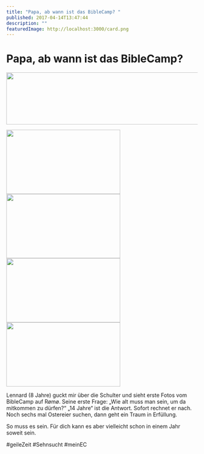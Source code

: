 ```yaml
---
title: "Papa, ab wann ist das BibleCamp? "
published: 2017-04-14T13:47:44
description: ""
featuredImage: http://localhost:3000/card.png
---
```


# Papa, ab wann ist das BibleCamp? 

<p><img data-attachment-id="883" data-permalink="https://www.ec-nordbund.de/papa-ab-wann-ist-das-biblecamp/dsc_3831/" data-orig-file="https://www.ec-nordbund.de/wp-content/uploads/DSC_3831.jpg" data-orig-size="4912,1080" data-comments-opened="1" data-image-meta="{&quot;aperture&quot;:&quot;0&quot;,&quot;credit&quot;:&quot;&quot;,&quot;camera&quot;:&quot;D5503&quot;,&quot;caption&quot;:&quot;&quot;,&quot;created_timestamp&quot;:&quot;1491755281&quot;,&quot;copyright&quot;:&quot;&quot;,&quot;focal_length&quot;:&quot;0&quot;,&quot;iso&quot;:&quot;0&quot;,&quot;shutter_speed&quot;:&quot;0&quot;,&quot;title&quot;:&quot;&quot;,&quot;orientation&quot;:&quot;1&quot;}" data-image-title="DSC_3831" data-image-description="" data-medium-file="https://www.ec-nordbund.de/wp-content/uploads/DSC_3831-300x66.jpg" data-large-file="https://www.ec-nordbund.de/wp-content/uploads/DSC_3831-1024x225.jpg" class="alignnone  wp-image-883" src="https://www.ec-nordbund.de/wp-content/uploads/DSC_3831-300x66.jpg" alt="" width="623" height="137" srcset="https://www.ec-nordbund.de/wp-content/uploads/DSC_3831-300x66.jpg 300w, https://www.ec-nordbund.de/wp-content/uploads/DSC_3831-768x169.jpg 768w, https://www.ec-nordbund.de/wp-content/uploads/DSC_3831-1024x225.jpg 1024w" sizes="(max-width: 623px) 100vw, 623px" /></p>
<p><img data-attachment-id="879" data-permalink="https://www.ec-nordbund.de/papa-ab-wann-ist-das-biblecamp/dsc_3820/" data-orig-file="https://www.ec-nordbund.de/wp-content/uploads/DSC_3820.jpg" data-orig-size="3840,2160" data-comments-opened="1" data-image-meta="{&quot;aperture&quot;:&quot;2&quot;,&quot;credit&quot;:&quot;&quot;,&quot;camera&quot;:&quot;D5503&quot;,&quot;caption&quot;:&quot;&quot;,&quot;created_timestamp&quot;:&quot;1491744421&quot;,&quot;copyright&quot;:&quot;&quot;,&quot;focal_length&quot;:&quot;4.9&quot;,&quot;iso&quot;:&quot;50&quot;,&quot;shutter_speed&quot;:&quot;0.0015625&quot;,&quot;title&quot;:&quot;&quot;,&quot;orientation&quot;:&quot;1&quot;}" data-image-title="DSC_3820" data-image-description="" data-medium-file="https://www.ec-nordbund.de/wp-content/uploads/DSC_3820-300x169.jpg" data-large-file="https://www.ec-nordbund.de/wp-content/uploads/DSC_3820-1024x576.jpg" class="alignnone size-medium wp-image-879" src="https://www.ec-nordbund.de/wp-content/uploads/DSC_3820-300x169.jpg" alt="" width="300" height="169" srcset="https://www.ec-nordbund.de/wp-content/uploads/DSC_3820-300x169.jpg 300w, https://www.ec-nordbund.de/wp-content/uploads/DSC_3820-768x432.jpg 768w, https://www.ec-nordbund.de/wp-content/uploads/DSC_3820-1024x576.jpg 1024w" sizes="(max-width: 300px) 100vw, 300px" /> <img data-attachment-id="881" data-permalink="https://www.ec-nordbund.de/papa-ab-wann-ist-das-biblecamp/dsc_3827/" data-orig-file="https://www.ec-nordbund.de/wp-content/uploads/DSC_3827.jpg" data-orig-size="3840,2160" data-comments-opened="1" data-image-meta="{&quot;aperture&quot;:&quot;2&quot;,&quot;credit&quot;:&quot;&quot;,&quot;camera&quot;:&quot;D5503&quot;,&quot;caption&quot;:&quot;&quot;,&quot;created_timestamp&quot;:&quot;1491750666&quot;,&quot;copyright&quot;:&quot;&quot;,&quot;focal_length&quot;:&quot;4.9&quot;,&quot;iso&quot;:&quot;50&quot;,&quot;shutter_speed&quot;:&quot;0.001&quot;,&quot;title&quot;:&quot;&quot;,&quot;orientation&quot;:&quot;1&quot;}" data-image-title="DSC_3827" data-image-description="" data-medium-file="https://www.ec-nordbund.de/wp-content/uploads/DSC_3827-300x169.jpg" data-large-file="https://www.ec-nordbund.de/wp-content/uploads/DSC_3827-1024x576.jpg" class="alignnone size-medium wp-image-881" src="https://www.ec-nordbund.de/wp-content/uploads/DSC_3827-300x169.jpg" alt="" width="300" height="169" srcset="https://www.ec-nordbund.de/wp-content/uploads/DSC_3827-300x169.jpg 300w, https://www.ec-nordbund.de/wp-content/uploads/DSC_3827-768x432.jpg 768w, https://www.ec-nordbund.de/wp-content/uploads/DSC_3827-1024x576.jpg 1024w" sizes="(max-width: 300px) 100vw, 300px" /> <img data-attachment-id="882" data-permalink="https://www.ec-nordbund.de/papa-ab-wann-ist-das-biblecamp/dsc_3829/" data-orig-file="https://www.ec-nordbund.de/wp-content/uploads/DSC_3829.jpg" data-orig-size="3840,2160" data-comments-opened="1" data-image-meta="{&quot;aperture&quot;:&quot;2&quot;,&quot;credit&quot;:&quot;&quot;,&quot;camera&quot;:&quot;D5503&quot;,&quot;caption&quot;:&quot;&quot;,&quot;created_timestamp&quot;:&quot;1491755100&quot;,&quot;copyright&quot;:&quot;&quot;,&quot;focal_length&quot;:&quot;4.9&quot;,&quot;iso&quot;:&quot;50&quot;,&quot;shutter_speed&quot;:&quot;0.0003125&quot;,&quot;title&quot;:&quot;&quot;,&quot;orientation&quot;:&quot;1&quot;}" data-image-title="DSC_3829" data-image-description="" data-medium-file="https://www.ec-nordbund.de/wp-content/uploads/DSC_3829-300x169.jpg" data-large-file="https://www.ec-nordbund.de/wp-content/uploads/DSC_3829-1024x576.jpg" class="alignnone size-medium wp-image-882" src="https://www.ec-nordbund.de/wp-content/uploads/DSC_3829-300x169.jpg" alt="" width="300" height="169" srcset="https://www.ec-nordbund.de/wp-content/uploads/DSC_3829-300x169.jpg 300w, https://www.ec-nordbund.de/wp-content/uploads/DSC_3829-768x432.jpg 768w, https://www.ec-nordbund.de/wp-content/uploads/DSC_3829-1024x576.jpg 1024w" sizes="(max-width: 300px) 100vw, 300px" /> <img data-attachment-id="885" data-permalink="https://www.ec-nordbund.de/papa-ab-wann-ist-das-biblecamp/dsc_3870/" data-orig-file="https://www.ec-nordbund.de/wp-content/uploads/DSC_3870.jpg" data-orig-size="3840,2160" data-comments-opened="1" data-image-meta="{&quot;aperture&quot;:&quot;2&quot;,&quot;credit&quot;:&quot;&quot;,&quot;camera&quot;:&quot;D5503&quot;,&quot;caption&quot;:&quot;&quot;,&quot;created_timestamp&quot;:&quot;1492027182&quot;,&quot;copyright&quot;:&quot;&quot;,&quot;focal_length&quot;:&quot;4.9&quot;,&quot;iso&quot;:&quot;1250&quot;,&quot;shutter_speed&quot;:&quot;0.0625&quot;,&quot;title&quot;:&quot;&quot;,&quot;orientation&quot;:&quot;1&quot;}" data-image-title="DSC_3870" data-image-description="" data-medium-file="https://www.ec-nordbund.de/wp-content/uploads/DSC_3870-300x169.jpg" data-large-file="https://www.ec-nordbund.de/wp-content/uploads/DSC_3870-1024x576.jpg" class="alignnone size-medium wp-image-885" src="https://www.ec-nordbund.de/wp-content/uploads/DSC_3870-300x169.jpg" alt="" width="300" height="169" srcset="https://www.ec-nordbund.de/wp-content/uploads/DSC_3870-300x169.jpg 300w, https://www.ec-nordbund.de/wp-content/uploads/DSC_3870-768x432.jpg 768w, https://www.ec-nordbund.de/wp-content/uploads/DSC_3870-1024x576.jpg 1024w" sizes="(max-width: 300px) 100vw, 300px" /></p>
<p>Lennard (8 Jahre) guckt mir über die Schulter und sieht erste Fotos vom BibleCamp auf Rømø. Seine erste Frage: &#8222;Wie alt muss man sein, um da mitkommen zu dürfen?&#8220; &#8222;14 Jahre&#8220; ist die Antwort. Sofort rechnet er nach. Noch sechs mal Ostereier suchen, dann geht ein Traum in Erfüllung.</p>
<p>So muss es sein. Für dich kann es aber vielleicht schon in einem Jahr soweit sein.</p>
<p>#geileZeit #Sehnsucht #meinEC</p>
